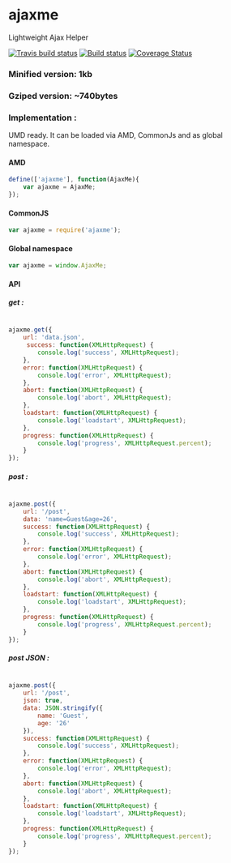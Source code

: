 # ajaxme
Lightweight Ajax Helper

[![Travis build status](https://travis-ci.org/iondrimba/ajaxme.svg?branch=master)](https://travis-ci.org/iondrimba/ajaxme) [![Build status](https://ci.appveyor.com/api/projects/status/2p4tk082v7oyovy3?svg=true)](https://ci.appveyor.com/project/iondrimba/ajaxme) [![Coverage Status](https://coveralls.io/repos/iondrimba/ajaxme/badge.svg?branch=master&service=github)](https://coveralls.io/github/iondrimba/ajaxme?branch=master)

### Minified version: 1kb

### Gziped version: ~740bytes

### Implementation :
UMD ready. It can be loaded via AMD, CommonJs and as global namespace.

#### AMD
```js
define(['ajaxme'], function(AjaxMe){
    var ajaxme = AjaxMe;
});
```
#### CommonJS
```js
var ajaxme = require('ajaxme');
```
#### Global namespace
```js
var ajaxme = window.AjaxMe;
```

#### API

##### get :
#
```js
ajaxme.get({
    url: 'data.json',
     success: function(XMLHttpRequest) {
        console.log('success', XMLHttpRequest);
    },
    error: function(XMLHttpRequest) {
        console.log('error', XMLHttpRequest);
    },
    abort: function(XMLHttpRequest) {
        console.log('abort', XMLHttpRequest);
    },
    loadstart: function(XMLHttpRequest) {
        console.log('loadstart', XMLHttpRequest);
    },
    progress: function(XMLHttpRequest) {
        console.log('progress', XMLHttpRequest.percent);
    }
});
```

##### post :
#
```js
ajaxme.post({
    url: '/post',
    data: 'name=Guest&age=26',
    success: function(XMLHttpRequest) {
        console.log('success', XMLHttpRequest);
    },
    error: function(XMLHttpRequest) {
        console.log('error', XMLHttpRequest);
    },
    abort: function(XMLHttpRequest) {
        console.log('abort', XMLHttpRequest);
    },
    loadstart: function(XMLHttpRequest) {
        console.log('loadstart', XMLHttpRequest);
    },
    progress: function(XMLHttpRequest) {
        console.log('progress', XMLHttpRequest.percent);
    }
});
```

##### post JSON :
#
```js
ajaxme.post({
    url: '/post',
    json: true,
    data: JSON.stringify({
        name: 'Guest',
        age: '26'
    }),
    success: function(XMLHttpRequest) {
        console.log('success', XMLHttpRequest);
    },
    error: function(XMLHttpRequest) {
        console.log('error', XMLHttpRequest);
    },
    abort: function(XMLHttpRequest) {
        console.log('abort', XMLHttpRequest);
    },
    loadstart: function(XMLHttpRequest) {
        console.log('loadstart', XMLHttpRequest);
    },
    progress: function(XMLHttpRequest) {
        console.log('progress', XMLHttpRequest.percent);
    }
});
